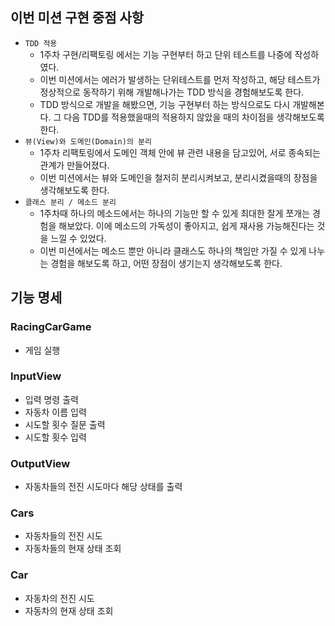 ## 이번 미션 구현 중점 사항
- `TDD 적용`
  - 1주차 구현/리팩토링 에서는 기능 구현부터 하고 단위 테스트를 나중에 작성하였다. 
  - 이번 미션에서는 에러가 발생하는 단위테스트를 먼저 작성하고, 해당 테스트가 정상적으로 동작하기 위해 개발해나가는 TDD 방식을 경험해보도록 한다.
  - TDD 방식으로 개발을 해봤으면, 기능 구현부터 하는 방식으로도 다시 개발해본다. 그 다음 TDD를 적용했을때의 적용하지 않았을 때의 차이점을 생각해보도록 한다.
- `뷰(View)와 도메인(Domain)의 분리`
    - 1주차 리팩토링에서 도메인 객체 안에 뷰 관련 내용을 담고있어, 서로 종속되는 관계가 만들어졌다.
    - 이번 미션에서는 뷰와 도메인을 철저히 분리시켜보고, 분리시켰을때의 장점을 생각해보도록 한다. 
- `클래스 분리 / 메소드 분리`
  - 1주차때 하나의 메소드에서는 하나의 기능만 할 수 있게 최대한 잘게 쪼개는 경험을 해보았다. 이에 메소드의 가독성이 좋아지고, 쉽게 재사용 가능해진다는 것을 느낄 수 있었다.
  - 이번 미션에서는 메소드 뿐만 아니라 클래스도 하나의 책임만 가질 수 있게 나누는 경험을 해보도록 하고, 어떤 장점이 생기는지 생각해보도록 한다.

## 기능 명세
### RacingCarGame
- 게임 실행

### InputView
- 입력 명령 출력
- 자동차 이름 입력
- 시도할 횟수 질문 출력
- 시도할 횟수 입력

### OutputView
- 자동차들의 전진 시도마다 해당 상태를 출력

### Cars
- 자동차들의 전진 시도
- 자동차들의 현재 상태 조회

### Car
- 자동차의 전진 시도
- 자동차의 현재 상태 조회
